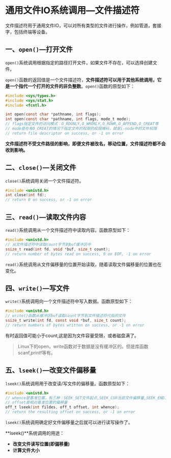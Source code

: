 # 通用文件IO系统调用—文件描述符

文件描述符用于通用文件IO，可以对所有类型的文件进行操作，例如管道，套接字，包括终端等设备。



## 一、`open()`—打开文件

`open()`系统调用根据指定的路径打开文件，如果文件不存在，可以选择创建文件。

`open()`函数的返回值是一个文件描述符，**文件描述符可以用于其他系统调用，它是一个指代一个打开的文件的非负整数**。`open()`函数的原型如下：

```c
#include <sys/types.h>
#include <sys/stat.h>
#include <fcntl.h>

int open(const char *pathname, int flags);
int open(const char *pathname, int flags, mode_t mode);
// flags指定文件的访问模式：O_RDONLY,O_WRONLY,O_RDWR,O_APPEND,O_CREAT等
// mode是在有O_CREAT的情况下指定文件的权限的权限掩码，就是i-node中的文件权限
// return file descriptor on success, or -1 on error
```

**文件描述符不受文件路径的影响，即便文件被改名，移动位置，文件描述符都不会收到影响。**



## 二、`close()`—关闭文件

`close()`系统调用关闭一个文件描述符。

 ```c
#include <unistd.h>
int close(int fd);
// return 0 on success, or -1 on error
 ```



## 三、`read()`—读取文件内容

`read()`系统调用从一个文件描述符中读取内容。函数原型如下：

```c
#include <unistd.h>
// 从文件描述符中读取count字节到buf缓冲区中
ssize_t read(int fd, void *buf, size_t count);
// return number of bytes read on success, 0 on EOF, -1 on error
```

`read()`系统调用从文件偏移量的位置开始读取，随着读取文件偏移量的位置也在变化。



## 四、`write()`—写文件

`write()`系统调用向一个文件描述符中写入数据。函数原型如下：

```c
#include <unistd.h>
// write()函数从缓冲区buf读取count字节到文件描述符代指的文件
ssize_t write(int fd, const void *buf, size_t count);
// return numbers of bytes written on success, or -1 on error
```

有时返回值可能小于count,这是因为文件容量受限，或者磁盘满了。

> Linux下的open，write函数对于数据是没有缓冲区的。但是库函数scanf,printf等有。



## 五、`lseek()`—改变文件偏移量

`lseek()`系统调用用于改变读/写文件的偏移量。函数原型如下：

```c
#include <unistd.h>
// whence是基准位置，有三种：SEEK_SET文件起点,SEEK_CUR当前文件偏移量,SEEK_END文件末尾
// offset是相对基准位置的偏移量
off_t lseek(int fildes, off_t offset, int whence);
// return the resulting offset on success, or -1 on error
```

`lseek()`系统调用确定好文件偏移量之后就可以进行读写操作了。

**lseek()**系统调用的用途：

+ **改变文件读写位置(即偏移量)**
+ **计算文件大小**